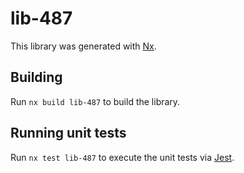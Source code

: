 # lib-487

This library was generated with [Nx](https://nx.dev).

## Building

Run `nx build lib-487` to build the library.

## Running unit tests

Run `nx test lib-487` to execute the unit tests via [Jest](https://jestjs.io).
